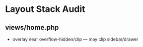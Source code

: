 # Layout Stack Audit


## views/home.php
- overlay near overflow-hidden/clip — may clip sidebar/drawer